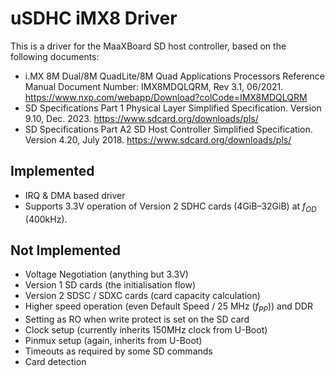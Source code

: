 <!--
    Copyright 2024, UNSW
    SPDX-License-Identifier: CC-BY-SA-4.0
-->

# uSDHC iMX8 Driver

This is a driver for the MaaXBoard SD host controller, based on the following documents:

- i.MX 8M Dual/8M QuadLite/8M Quad Applications Processors Reference Manual
  Document Number: IMX8MDQLQRM, Rev 3.1, 06/2021.
  https://www.nxp.com/webapp/Download?colCode=IMX8MDQLQRM
- SD Specifications Part 1 Physical Layer Simplified Specification.
  Version 9.10, Dec. 2023.
  https://www.sdcard.org/downloads/pls/
- SD Specifications Part A2 SD Host Controller Simplified Specification.
  Version 4.20, July 2018.
  https://www.sdcard.org/downloads/pls/

## Implemented
- IRQ & DMA based driver
- Supports 3.3V operation of Version 2 SDHC cards (4GiB–32GiB) at $f_{OD}$ (400kHz).

## Not Implemented
- Voltage Negotiation (anything but 3.3V)
- Version 1 SD cards (the initialisation flow)
- Version 2 SDSC / SDXC cards (card capacity calculation)
- Higher speed operation (even Default Speed / 25 MHz ($f_{PP}$)) and DDR
- Setting as RO when write protect is set on the SD card
- Clock setup (currently inherits 150MHz clock from U-Boot)
- Pinmux setup (again, inherits from U-Boot)
- Timeouts as required by some SD commands
- Card detection
